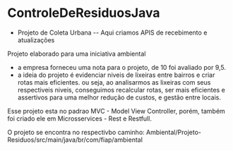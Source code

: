 ﻿# ControleDeResiduosJava

- Projeto de Coleta Urbana
-- Aqui criamos APIS de recebimento e atualizações

Projeto elaborado para uma iniciativa ambiental
- a empresa forneceu uma nota para o projeto, de 10 foi avaliado por 9,5.
- a ideia do projeto é evidenciar niveis de lixeiras entre bairros e criar rotas mais eficientes.
 ou seja, ao analisarmos as lixeiras com seus respectiveis niveis, conseguimos recalcular rotas, ser mais eficientes e assertivos para uma melhor redução de custos, e  gestão entre locais.

Esse projeto esta no padrao MVC - Model View Controller, porém, também foi criado ele em Microsservices - Rest e Restfull.

O projeto se encontra no respectivbo caminho: Ambiental/Projeto-Residuos/src/main/java/br/com/fiap/ambiental
